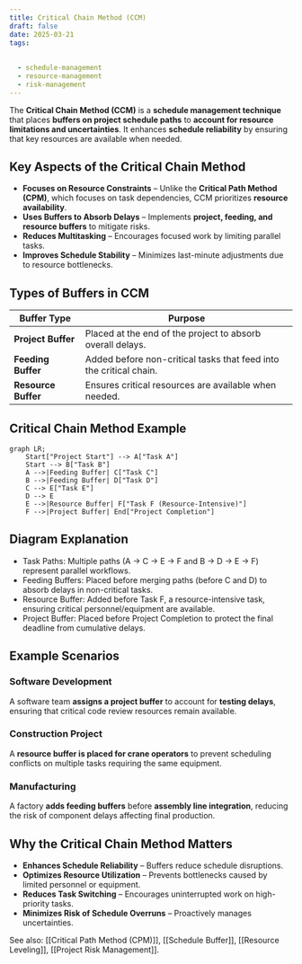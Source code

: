 ```yaml
---
title: Critical Chain Method (CCM)
draft: false
date: 2025-03-21
tags:
  
  
  - schedule-management
  - resource-management
  - risk-management
---
```


The **Critical Chain Method (CCM)** is a **schedule management technique** that places **buffers on project schedule paths** to **account for resource limitations and uncertainties**. It enhances **schedule reliability** by ensuring that key resources are available when needed.

## **Key Aspects of the Critical Chain Method**
- **Focuses on Resource Constraints** – Unlike the **Critical Path Method (CPM)**, which focuses on task dependencies, CCM prioritizes **resource availability**.
- **Uses Buffers to Absorb Delays** – Implements **project, feeding, and resource buffers** to mitigate risks.
- **Reduces Multitasking** – Encourages focused work by limiting parallel tasks.
- **Improves Schedule Stability** – Minimizes last-minute adjustments due to resource bottlenecks.

## **Types of Buffers in CCM**
| **Buffer Type**   | **Purpose** |
|-------------------|------------------------------------------------|
| **Project Buffer** | Placed at the end of the project to absorb overall delays. |
| **Feeding Buffer** | Added before non-critical tasks that feed into the critical chain. |
| **Resource Buffer** | Ensures critical resources are available when needed. |

## Critical Chain Method Example

```mermaid
graph LR;
    Start["Project Start"] --> A["Task A"]
    Start --> B["Task B"]
    A -->|Feeding Buffer| C["Task C"]
    B -->|Feeding Buffer| D["Task D"]
    C --> E["Task E"]
    D --> E
    E -->|Resource Buffer| F["Task F (Resource-Intensive)"]
    F -->|Project Buffer| End["Project Completion"]
```

## Diagram Explanation

- Task Paths: Multiple paths (A → C → E → F and B → D → E → F) represent parallel workflows.
- Feeding Buffers: Placed before merging paths (before C and D) to absorb delays in non-critical tasks.
- Resource Buffer: Added before Task F, a resource-intensive task, ensuring critical personnel/equipment are available.
- Project Buffer: Placed before Project Completion to protect the final deadline from cumulative delays.

## **Example Scenarios**

### **Software Development**
A software team **assigns a project buffer** to account for **testing delays**, ensuring that critical code review resources remain available.

### **Construction Project**
A **resource buffer is placed for crane operators** to prevent scheduling conflicts on multiple tasks requiring the same equipment.

### **Manufacturing**
A factory **adds feeding buffers** before **assembly line integration**, reducing the risk of component delays affecting final production.

## **Why the Critical Chain Method Matters**
- **Enhances Schedule Reliability** – Buffers reduce schedule disruptions.
- **Optimizes Resource Utilization** – Prevents bottlenecks caused by limited personnel or equipment.
- **Reduces Task Switching** – Encourages uninterrupted work on high-priority tasks.
- **Minimizes Risk of Schedule Overruns** – Proactively manages uncertainties.

See also: [[Critical Path Method (CPM)]], [[Schedule Buffer]], [[Resource Leveling]], [[Project Risk Management]].
